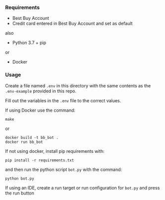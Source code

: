 ### Requirements

* Best Buy Account
* Credit card entered in Best Buy Account and set as default

also

* Python 3.7 + pip 

or

* Docker

### Usage

Create a file named `.env` in this directory with the same contents as the `.env-example` provided in this repo.

Fill out the variables in the `.env` file to the correct values.


If using Docker use the command:

```make```

or

```
docker build -t bb_bot .
docker run bb_bot
```


If not using docker, install pip requirements with:

```pip install -r requirements.txt```

and then run the python script `bot.py` with the command:

```python bot.py```


If using an IDE, create a run target or run configuration for `bot.py` and press the run button
